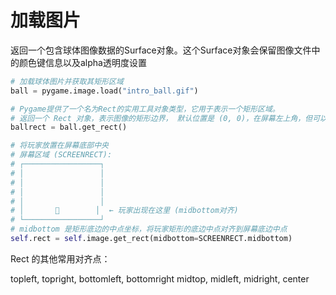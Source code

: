 # 加载图片

返回一个包含球体图像数据的Surface对象。这个Surface对象会保留图像文件中的颜色键信息以及alpha透明度设置

```python
# 加载球体图片并获取其矩形区域
ball = pygame.image.load("intro_ball.gif")

# Pygame提供了一个名为Rect的实用工具对象类型，它用于表示一个矩形区域。
# 返回一个 Rect 对象，表示图像的矩形边界， 默认位置是 (0, 0)，在屏幕左上角，但可以通过参数设置特定位置
ballrect = ball.get_rect()

# 将玩家放置在屏幕底部中央
# 屏幕区域 (SCREENRECT):
# ┌─────────────────┐
# │                 │
# │                 │
# │                 │
# │                 │
# │       🚀        │  ← 玩家出现在这里 (midbottom对齐)
# └─────────────────┘
# midbottom 是矩形底边的中点坐标，将玩家矩形的底边中点对齐到屏幕底边中点
self.rect = self.image.get_rect(midbottom=SCREENRECT.midbottom)
```

Rect 的其他常用对齐点：

topleft, topright, bottomleft, bottomright
midtop, midleft, midright, center
